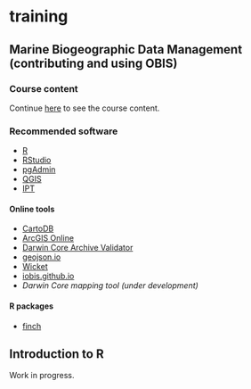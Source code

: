 # training

## Marine Biogeographic Data Management<br/>(contributing and using OBIS)
### Course content

Continue [here](https://github.com/iobis/training/wiki) to see the course content.

### Recommended software

- [R](https://www.r-project.org/)
- [RStudio](https://www.rstudio.com/)
- [pgAdmin](http://www.pgadmin.org/)
- [QGIS](http://www.qgis.org/)
- [IPT](http://www.gbif.org/ipt)

#### Online tools

- [CartoDB](https://cartodb.com/)
- [ArcGIS Online](https://www.arcgis.com/home/)
- [Darwin Core Archive Validator](http://tools.gbif.org/dwca-validator/)
- [geojson.io](http://geojson.io/)
- [Wicket](http://arthur-e.github.io/Wicket/sandbox-gmaps3.html)
- [iobis.github.io](http://iobis.github.io/)
- _Darwin Core mapping tool (under development)_

#### R packages

- [finch](https://github.com/ropensci/finch)

## Introduction to R

Work in progress.


